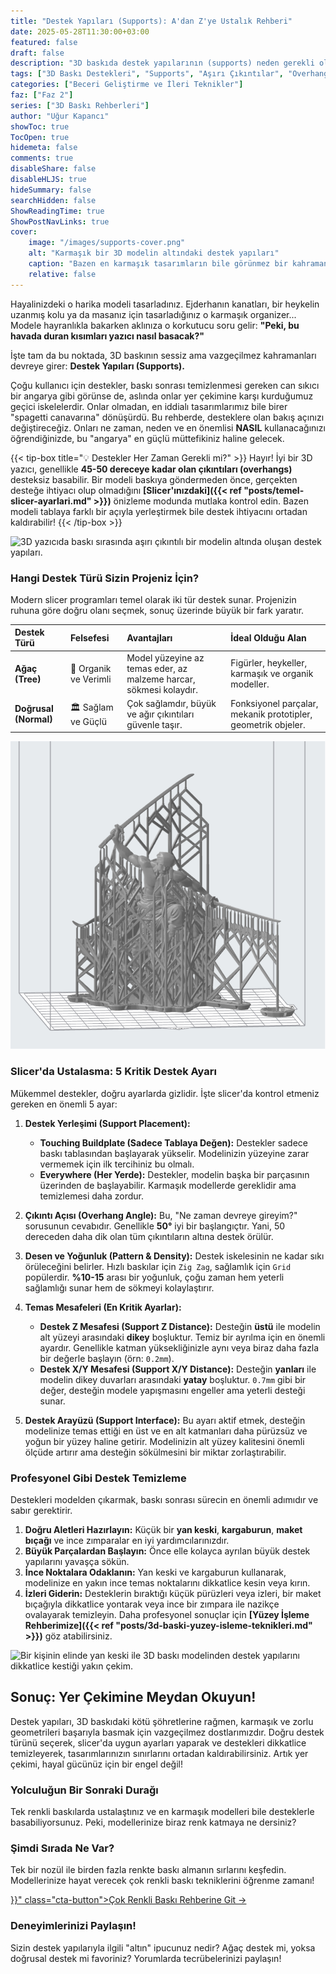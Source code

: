 ```yaml
---
title: "Destek Yapıları (Supports): A'dan Z'ye Ustalık Rehberi"
date: 2025-05-28T11:30:00+03:00
featured: false
draft: false
description: "3D baskıda destek yapılarının (supports) neden gerekli olduğunu, aşırı çıkıntıları ve köprüleri nasıl destekleyeceğinizi öğrenin. Ağaç ve doğrusal destek türleri, slicer ayarları ve destek temizleme ipuçları."
tags: ["3D Baskı Destekleri", "Supports", "Aşırı Çıkıntılar", "Overhangs", "Slicer Ayarları Destek", "Baskı Kalitesi", "Destek Çıkarma", "Tree Supports", "Normal Supports", "Teknik İpuçları"]
categories: ["Beceri Geliştirme ve İleri Teknikler"]
faz: ["Faz 2"]
series: ["3D Baskı Rehberleri"]
author: "Uğur Kapancı"
showToc: true
TocOpen: true
hidemeta: false
comments: true
disableShare: false
disableHLJS: true
hideSummary: false
searchHidden: false
ShowReadingTime: true
ShowPostNavLinks: true
cover:
    image: "/images/supports-cover.png"
    alt: "Karmaşık bir 3D modelin altındaki destek yapıları"
    caption: "Bazen en karmaşık tasarımların bile görünmez bir kahramana ihtiyacı vardır."
    relative: false
---
```


Hayalinizdeki o harika modeli tasarladınız. Ejderhanın kanatları, bir heykelin uzanmış kolu ya da masanız için tasarladığınız o karmaşık organizer... Modele hayranlıkla bakarken aklınıza o korkutucu soru gelir: **"Peki, bu havada duran kısımları yazıcı nasıl basacak?"**

İşte tam da bu noktada, 3D baskının sessiz ama vazgeçilmez kahramanları devreye girer: **Destek Yapıları (Supports).**

Çoğu kullanıcı için destekler, baskı sonrası temizlenmesi gereken can sıkıcı bir angarya gibi görünse de, aslında onlar yer çekimine karşı kurduğumuz geçici iskelelerdir. Onlar olmadan, en iddialı tasarımlarımız bile birer "spagetti canavarına" dönüşürdü. Bu rehberde, desteklere olan bakış açınızı değiştireceğiz. Onları ne zaman, neden ve en önemlisi **NASIL** kullanacağınızı öğrendiğinizde, bu "angarya" en güçlü müttefikiniz haline gelecek.

{{< tip-box title="💡 Destekler Her Zaman Gerekli mi?" >}}
Hayır! İyi bir 3D yazıcı, genellikle **45-50 dereceye kadar olan çıkıntıları (overhangs)** desteksiz basabilir. Bir modeli baskıya göndermeden önce, gerçekten desteğe ihtiyacı olup olmadığını **[Slicer'ınızdaki]({{< ref "posts/temel-slicer-ayarlari.md" >}})** önizleme modunda mutlaka kontrol edin. Bazen modeli tablaya farklı bir açıyla yerleştirmek bile destek ihtiyacını ortadan kaldırabilir!
{{< /tip-box >}}

![3D yazıcıda baskı sırasında aşırı çıkıntılı bir modelin altında oluşan destek yapıları.](/images/supports-why.png "Destek Yapıları: Yer Çekimine Karşı İskeleniz")

### Hangi Destek Türü Sizin Projeniz İçin?

Modern slicer programları temel olarak iki tür destek sunar. Projenizin ruhuna göre doğru olanı seçmek, sonuç üzerinde büyük bir fark yaratır.

| Destek Türü | Felsefesi | Avantajları | İdeal Olduğu Alan |
| :--- | :--- | :--- | :--- |
| **Ağaç (Tree)** | 🌳 Organik ve Verimli | Model yüzeyine az temas eder, az malzeme harcar, sökmesi kolaydır. | Figürler, heykeller, karmaşık ve organik modeller. |
| **Doğrusal (Normal)** | 🏛️ Sağlam ve Güçlü | Çok sağlamdır, büyük ve ağır çıkıntıları güvenle taşır. | Fonksiyonel parçalar, mekanik prototipler, geometrik objeler. |

![Slicer yazılımında veya gerçek baskıda, bir figürün veya organik şekilli bir objenin altında ağaç gibi dallanan destek yapıları.](/images/tree-supports.png "Ağaç Destekler: Sanatsal modellerin en iyi dostu.")

### Slicer'da Ustalasma: 5 Kritik Destek Ayarı

Mükemmel destekler, doğru ayarlarda gizlidir. İşte slicer'da kontrol etmeniz gereken en önemli 5 ayar:

1.  **Destek Yerleşimi (Support Placement):**
    * **Touching Buildplate (Sadece Tablaya Değen):** Destekler sadece baskı tablasından başlayarak yükselir. Modelinizin yüzeyine zarar vermemek için ilk tercihiniz bu olmalı.
    * **Everywhere (Her Yerde):** Destekler, modelin başka bir parçasının üzerinden de başlayabilir. Karmaşık modellerde gereklidir ama temizlemesi daha zordur.

2.  **Çıkıntı Açısı (Overhang Angle):**
    Bu, "Ne zaman devreye gireyim?" sorusunun cevabıdır. Genellikle **50°** iyi bir başlangıçtır. Yani, 50 dereceden daha dik olan tüm çıkıntıların altına destek örülür.

3.  **Desen ve Yoğunluk (Pattern & Density):**
    Destek iskelesinin ne kadar sıkı örüleceğini belirler. Hızlı baskılar için `Zig Zag`, sağlamlık için `Grid` popülerdir. **%10-15** arası bir yoğunluk, çoğu zaman hem yeterli sağlamlığı sunar hem de sökmeyi kolaylaştırır.

4.  **Temas Mesafeleri (En Kritik Ayarlar):**
    * **Destek Z Mesafesi (Support Z Distance):** Desteğin **üstü** ile modelin alt yüzeyi arasındaki **dikey** boşluktur. Temiz bir ayrılma için en önemli ayardır. Genellikle katman yüksekliğinizle aynı veya biraz daha fazla bir değerle başlayın (örn: `0.2mm`).
    * **Destek X/Y Mesafesi (Support X/Y Distance):** Desteğin **yanları** ile modelin dikey duvarları arasındaki **yatay** boşluktur. `0.7mm` gibi bir değer, desteğin modele yapışmasını engeller ama yeterli desteği sunar.

5.  **Destek Arayüzü (Support Interface):**
    Bu ayarı aktif etmek, desteğin modelinize temas ettiği en üst ve en alt katmanları daha pürüzsüz ve yoğun bir yüzey haline getirir. Modelinizin alt yüzey kalitesini önemli ölçüde artırır ama desteğin sökülmesini bir miktar zorlaştırabilir.

### Profesyonel Gibi Destek Temizleme

Destekleri modelden çıkarmak, baskı sonrası sürecin en önemli adımıdır ve sabır gerektirir.

1.  **Doğru Aletleri Hazırlayın:** Küçük bir **yan keski**, **kargaburun**, **maket bıçağı** ve ince zımparalar en iyi yardımcılarınızdır.
2.  **Büyük Parçalardan Başlayın:** Önce elle kolayca ayrılan büyük destek yapılarını yavaşça sökün.
3.  **İnce Noktalara Odaklanın:** Yan keski ve kargaburun kullanarak, modelinize en yakın ince temas noktalarını dikkatlice kesin veya kırın.
4.  **İzleri Giderin:** Desteklerin bıraktığı küçük pürüzleri veya izleri, bir maket bıçağıyla dikkatlice yontarak veya ince bir zımpara ile nazikçe ovalayarak temizleyin. Daha profesyonel sonuçlar için **[Yüzey İşleme Rehberimize]({{< ref "posts/3d-baski-yuzey-isleme-teknikleri.md" >}})** göz atabilirsiniz.

![Bir kişinin elinde yan keski ile 3D baskı modelinden destek yapılarını dikkatlice kestiği yakın çekim.](/images/support-removal.png "Destekleri temizlerken sabırlı ve dikkatli olmak, sonuca doğrudan etki eder.")

## Sonuç: Yer Çekimine Meydan Okuyun!

Destek yapıları, 3D baskıdaki kötü şöhretlerine rağmen, karmaşık ve zorlu geometrileri başarıyla basmak için vazgeçilmez dostlarımızdır. Doğru destek türünü seçerek, slicer'da uygun ayarları yaparak ve destekleri dikkatlice temizleyerek, tasarımlarınızın sınırlarını ortadan kaldırabilirsiniz. Artık yer çekimi, hayal gücünüz için bir engel değil!

### Yolculuğun Bir Sonraki Durağı

Tek renkli baskılarda ustalaştınız ve en karmaşık modelleri bile desteklerle basabiliyorsunuz. Peki, modellerinize biraz renk katmaya ne dersiniz?

<div class="post-cta-box">
<h3>Şimdi Sırada Ne Var?</h3>
<p>Tek bir nozül ile birden fazla renkte baskı almanın sırlarını keşfedin. Modellerinize hayat verecek çok renkli baskı tekniklerini öğrenme zamanı!</p>
<a href="{{< ref "posts/cok-renkli-3d-baski-rehberi.md" >}}" class="cta-button">Çok Renkli Baskı Rehberine Git →</a>
</div>

### Deneyimlerinizi Paylaşın!
Sizin destek yapılarıyla ilgili "altın" ipucunuz nedir? Ağaç destek mi, yoksa doğrusal destek mi favoriniz? Yorumlarda tecrübelerinizi paylaşın!